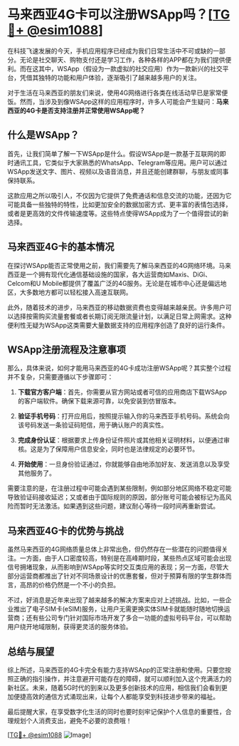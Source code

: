 # 马来西亚4G卡可以注册WSApp吗？[[TG💪+ @esim1088](https://t.me/s/esim1088)]

在科技飞速发展的今天，手机应用程序已经成为我们日常生活中不可或缺的一部分。无论是社交聊天、购物支付还是学习工作，各种各样的APP都在为我们提供便利。而在这其中，WSApp（假设为一款虚拟的社交应用）作为一款新兴的社交平台，凭借其独特的功能和用户体验，逐渐吸引了越来越多用户的关注。

对于生活在马来西亚的朋友们来说，使用4G网络进行各类在线活动早已是家常便饭。然而，当涉及到像WSApp这样的应用程序时，许多人可能会产生疑问：**马来西亚的4G卡是否支持注册并正常使用WSApp呢？**

## 什么是WSApp？

首先，让我们简单了解一下WSApp是什么。假设WSApp是一款基于互联网的即时通讯工具，它类似于大家熟悉的WhatsApp、Telegram等应用。用户可以通过WSApp发送文字、图片、视频以及语音消息，并且还能创建群聊，与朋友或同事保持联系。

这款应用之所以吸引人，不仅因为它提供了免费通话和信息交流的功能，还因为它可能具备一些独特的特性，比如更加安全的数据加密方式、更丰富的表情包选择，或者是更高效的文件传输速度等。这些特点使得WSApp成为了一个值得尝试的新选择。

## 马来西亚4G卡的基本情况

在探讨WSApp能否正常使用之前，我们需要先了解马来西亚的4G网络环境。马来西亚是一个拥有现代化通信基础设施的国家，各大运营商如Maxis、DiGi、Celcom和U Mobile都提供了覆盖广泛的4G服务。无论是在城市中心还是偏远地区，大多数地方都可以轻松接入高速互联网。

此外，随着技术的进步，马来西亚的移动数据资费也变得越来越亲民。许多用户可以选择按需购买流量套餐或者长期订阅无限流量计划，以满足日常上网需求。这种便利性无疑为WSApp这类需要大量数据支持的应用程序创造了良好的运行条件。

## WSApp注册流程及注意事项

那么，具体来说，如何才能用马来西亚的4G卡成功注册WSApp呢？其实整个过程并不复杂，只需要遵循以下步骤即可：

1. **下载官方客户端**：首先，你需要从官方网站或者可信的应用商店下载WSApp的客户端软件。确保下载来源可靠，以免安装到仿冒版本。
   
2. **验证手机号码**：打开应用后，按照提示输入你的马来西亚手机号码。系统会向该号码发送一条验证码短信，用于确认账户的真实性。

3. **完成身份认证**：根据要求上传身份证件照片或其他相关证明材料，以便通过审核。这是为了保障用户信息安全，同时也是法律规定的必要环节。

4. **开始使用**：一旦身份验证通过，你就能够自由地添加好友、发送消息以及享受其他服务了。

需要注意的是，在注册过程中可能会遇到某些限制，例如部分地区网络不稳定可能导致验证码接收延迟；又或者由于国际规则的原因，部分账号可能会被标记为高风险而暂时无法激活。如果遇到这些问题，建议耐心等待一段时间再重新尝试。

## 马来西亚4G卡的优势与挑战

虽然马来西亚的4G网络质量总体上非常出色，但仍然存在一些潜在的问题值得关注。一方面，由于人口密度较高，特别是在高峰期时段，某些热点区域可能会出现信号拥堵现象，从而影响到WSApp等实时交互类应用的表现；另一方面，尽管大部分运营商都推出了针对不同场景设计的优惠套餐，但对于预算有限的学生群体而言，高昂的价格仍然是一个不小的负担。

不过，好消息是近年来出现了越来越多的解决方案来应对上述挑战。比如，一些企业推出了电子SIM卡(eSIM)服务，让用户无需更换实体SIM卡就能随时随地切换运营商；还有些公司专门针对国际市场开发了多合一功能的虚拟号码平台，可以帮助用户绕开地域限制，获得更灵活的服务体验。

## 总结与展望

综上所述，马来西亚的4G卡完全有能力支持WSApp的正常注册和使用。只要您按照正确的指引操作，并注意避开可能存在的障碍，就可以顺利加入这个充满活力的新社区。未来，随着5G时代的到来以及更多创新技术的应用，相信我们会看到更加便捷高效的通信方式涌现出来，让每个人都能享受到科技进步带来的福祉。

最后提醒大家，在享受数字化生活的同时也要时刻牢记保护个人信息的重要性，合理规划个人消费支出，避免不必要的浪费哦！

[[TG💪+ @esim1088](https://t.me/s/esim1088) ![Image](https://i.postimg.cc/4NQfJmqS/Snipaste-2025-05-13-00-14-12.png)]